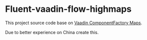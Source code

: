 # Fluent-vaadin-flow-highmaps

This project source code base on [Vaadin ComponentFactory Maps](https://vaadin.com/directory/component/maps/).

Due to better experience on China create this.
